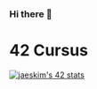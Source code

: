 ### Hi there 👋

<!--
**yssefnoam/yssefnoam** is a ✨ _special_ ✨ repository because its `README.md` (this file) appears on your GitHub profile.

Here are some ideas to get you started:

- 🔭 I’m currently working on ...
- 🌱 I’m currently learning ...
- 👯 I’m looking to collaborate on ...
- 🤔 I’m looking for help with ...
- 💬 Ask me about ...
- 📫 How to reach me: ...
- 😄 Pronouns: ...
- ⚡ Fun fact: ...
-->
# 42 Cursus

[![jaeskim's 42 stats](https://badge42.herokuapp.com/api/stats/ynoam?privacyEmail=true)](https://github.com/JaeSeoKim/badge42)
